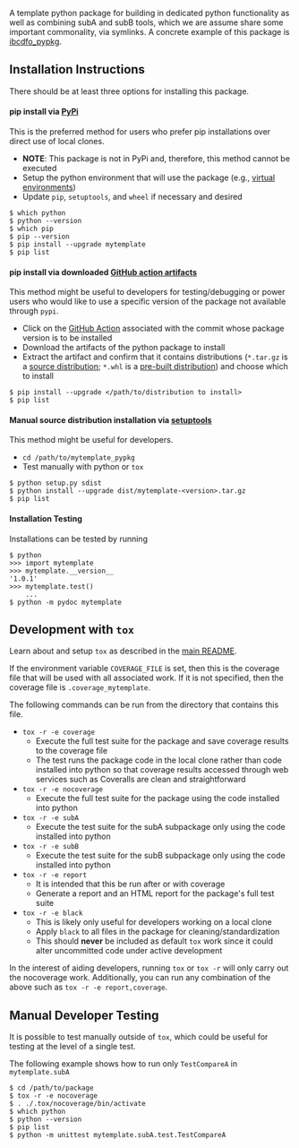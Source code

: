 A template python package for building in dedicated python functionality as well as combining subA and subB tools,
which we are assume share some important commonality, via symlinks.  A concrete example of this package is
[ibcdfo_pypkg](https://github.com/POptUS/IBCDFO/tree/main/ibcdfo_pypkg).

## Installation Instructions
There should be at least three options for installing this package.

#### pip install via [PyPi](https://pypi.org)
This is the preferred method for users who prefer pip installations over direct use of local clones.
* __NOTE__: This package is not in PyPi and, therefore, this method cannot be executed
* Setup the python environment that will use the package (e.g., [virtual environments](https://docs.python.org/3/library/venv.html))
* Update `pip`, `setuptools`, and `wheel` if necessary and desired
```
$ which python
$ python --version
$ which pip
$ pip --version
$ pip install --upgrade mytemplate
$ pip list
```

#### pip install via downloaded [GitHub action artifacts](https://github.com/jared321/mytemplate/actions/runs/5979755793)
This method might be useful to developers for testing/debugging or power users who would like to use a specific version of the package not available through `pypi`.
* Click on the [GitHub Action](https://github.com/jared321/mytemplate/actions) associated with the commit whose package version is to be installed
* Download the artifacts of the python package to install
* Extract the artifact and confirm that it contains distributions (`*.tar.gz` is a [source distribution](https://packaging.python.org/en/latest/flow/#the-source-distribution-sdist); `*.whl` is a [pre-built distribution](https://packaging.python.org/en/latest/flow/#the-built-distributions-wheels)) and choose which to install
```
$ pip install --upgrade </path/to/distribution to install>
$ pip list
```

#### Manual source distribution installation via [setuptools](https://setuptools.pypa.io/en/latest/index.html)
This method might be useful for developers.
* `cd /path/to/mytemplate_pypkg`
* Test manually with python or `tox`
```
$ python setup.py sdist
$ python install --upgrade dist/mytemplate-<version>.tar.gz
$ pip list
```

#### Installation Testing
Installations can be tested by running 
```
$ python
>>> import mytemplate
>>> mytemplate.__version__
'1.0.1'
>>> mytemplate.test()
    ...
$ python -m pydoc mytemplate
```

## Development with `tox`
Learn about and setup `tox` as described in the [main README](https://github.com/jared321/mytemplate/blob/main/README.md).

If the environment variable `COVERAGE_FILE` is set, then this is the coverage
file that will be used with all associated work.  If it is not specified, then
the coverage file is `.coverage_mytemplate`.

The following commands can be run from the directory that contains this file.
* `tox -r -e coverage`
  * Execute the full test suite for the package and save coverage results to the coverage file
  * The test runs the package code in the local clone rather than code installed into python so that coverage results accessed through web services such as Coveralls are clean and straightforward
* `tox -r -e nocoverage`
  * Execute the full test suite for the package using the code installed into python
* `tox -r -e subA`
  * Execute the test suite for the subA subpackage only using the code installed into python
* `tox -r -e subB`
  * Execute the test suite for the subB subpackage only using the code installed into python
* `tox -r -e report`
  * It is intended that this be run after or with coverage
  * Generate a report and an HTML report for the package's full test suite
* `tox -r -e black`
  * This is likely only useful for developers working on a local clone
  * Apply `black` to all files in the package for cleaning/standardization
  * This should __never__ be included as default `tox` work since it could alter uncommitted code under active development

In the interest of aiding developers, running `tox` or `tox -r` will only carry out the nocoverage work.
Additionally, you can run any combination of the above such as `tox -r -e report,coverage`.

## Manual Developer Testing
It is possible to test manually outside of `tox`, which could be useful for
testing at the level of a single test.

The following example shows how to run only `TestCompareA` in `mytemplate.subA`
```
$ cd /path/to/package
$ tox -r -e nocoverage
$ . ./.tox/nocoverage/bin/activate
$ which python
$ python --version
$ pip list
$ python -m unittest mytemplate.subA.test.TestCompareA
```

